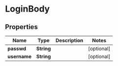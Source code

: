 # LoginBody

## Properties
Name | Type | Description | Notes
------------ | ------------- | ------------- | -------------
**passwd** | **String** |  |  [optional]
**username** | **String** |  |  [optional]
